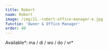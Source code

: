 ```yaml
---
title: Robert
naam: Robert
image: /img/21.-robert-office-manager-e.jpg
functie: 'Owner & Office Manager'
order: 40
---
```



Available*: ma / di / wo / do / vr*